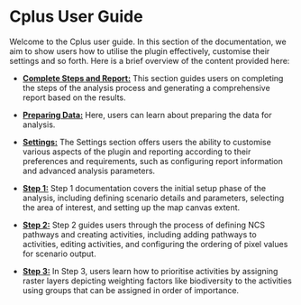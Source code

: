 # Cplus User Guide

Welcome to the Cplus user guide. In this section of the documentation, we aim to show users how to utilise the plugin effectively, customise their settings and so forth. Here is a brief overview of the content provided here:

* **[Complete Steps and Report:](complete-steps-and-report.md)** This section guides users on completing the steps of the analysis process and generating a comprehensive report based on the results.

* **[Preparing Data:](preparing-data.md)** Here, users can learn about preparing the data for analysis.

* **[Settings:](settings.md)** The Settings section offers users the ability to customise various aspects of the plugin and reporting according to their preferences and requirements, such as configuring report information and advanced analysis parameters.

* **[Step 1:](step-1.md)** Step 1 documentation covers the initial setup phase of the analysis, including defining scenario details and parameters, selecting the area of interest, and setting up the map canvas extent.

* **[Step 2:](step-2.md)** Step 2 guides users through the process of defining NCS pathways and creating activities, including adding pathways to activities, editing activities, and configuring the ordering of pixel values for scenario output.

* **[Step 3:](step-3.md)** In Step 3, users learn how to prioritise activities by assigning raster layers depicting weighting factors like biodiversity to the activities using groups that can be assigned in order of importance.

